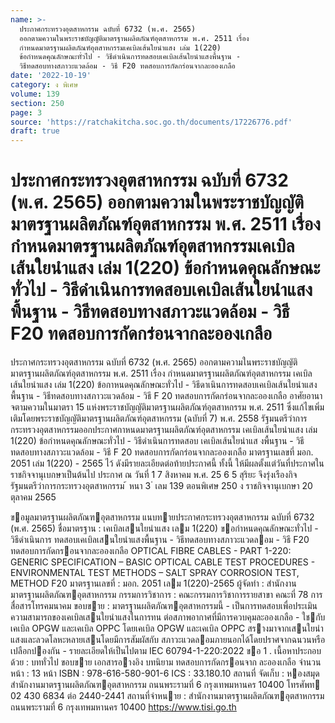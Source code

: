 ```yaml
---
name: >-
  ประกาศกระทรวงอุตสาหกรรม ฉบับที่ 6732 (พ.ศ. 2565)
  ออกตามความในพระราชบัญญัติมาตรฐานผลิตภัณฑ์อุตสาหกรรม พ.ศ. 2511 เรื่อง
  กำหนดมาตรฐานผลิตภัณฑ์อุตสาหกรรมเคเบิลเส้นใยนำแสง เล่ม 1(220)
  ข้อกำหนดคุณลักษณะทั่วไป - วิธีดำเนินการทดสอบเคเบิลเส้นใยนำแสงพื้นฐาน -
  วิธีทดสอบทางสภาวะแวดล้อม - วิธี F20 ทดสอบการกัดกร่อนจากละอองเกลือ
date: '2022-10-19'
category: ง พิเศษ
volume: 139
section: 250
page: 3
source: 'https://ratchakitcha.soc.go.th/documents/17226776.pdf'
draft: true
---
```


# ประกาศกระทรวงอุตสาหกรรม ฉบับที่ 6732 (พ.ศ. 2565) ออกตามความในพระราชบัญญัติมาตรฐานผลิตภัณฑ์อุตสาหกรรม พ.ศ. 2511 เรื่อง กำหนดมาตรฐานผลิตภัณฑ์อุตสาหกรรมเคเบิลเส้นใยนำแสง เล่ม 1(220) ข้อกำหนดคุณลักษณะทั่วไป - วิธีดำเนินการทดสอบเคเบิลเส้นใยนำแสงพื้นฐาน - วิธีทดสอบทางสภาวะแวดล้อม - วิธี F20 ทดสอบการกัดกร่อนจากละอองเกลือ

ประกาศกระทรวงอุตสาหกรรม ฉบับที่ 6732 (พ.ศ. 2565) ออกตามความในพระราชบัญญัติมาตรฐานผลิตภัณฑ์อุตสาหกรรม พ.ศ. 2511 เรื่อง กำหนดมาตรฐานผลิตภัณฑ์อุตสาหกรรม เคเบิลเส้นใยนำแสง เล่ม 1(220) ข้อกาหนดคุณลักษณะทั่วไป - วิธีดาเนินการทดสอบเคเบิลเส้นใยนำแสงพื้นฐาน - วิธีทดสอบทางสภาวะแวดล้อม - วิธี F 20 ทดสอบการกัดกร่อนจากละอองเกลือ อาศัยอานาจตามความในมาตรา 15 แห่งพระราชบัญญัติมาตรฐานผลิตภัณฑ์อุตสาหกรรม พ.ศ. 2511 ซึ่งแก้ไขเพิ่มเติมโดยพระราชบัญญัติมาตรฐานผลิตภัณฑ์อุตสาหกรรม (ฉบับที่ 7) พ.ศ. 2558 รัฐมนตรีว่าการกระทรวงอุตสาหกรรมออกประกาศกาหนดมาตรฐานผลิตภัณฑ์อุตสาหกรรม เคเบิลเส้นใยนำแสง เล่ม 1(220) ข้อกำหนดคุณลักษณะทั่วไป - วิธีดำเนินการทดสอบ เคเบิลเส้นใยนำแส งพื้นฐาน - วิธีทดสอบทางสภาวะแวดล้อม - วิธี F 20 ทดสอบการกัดกร่อนจากละอองเกลือ มาตรฐานเลขที่ มอก. 2051 เล่ม 1(220) - 2565 ไว้ ดังมีรายละเอียดต่อท้ายประกาศนี้ ทั้งนี้ ให้มีผลตั้งแต่วันที่ประกาศในราชกิจจานุเบกษาเป็นต้นไป ประกาศ ณ วันที่ 1 7 สิงหาคม พ.ศ. 25 6 5 สุริยะ จึงรุ่งเรืองกิจ รัฐมนตรีว่าการกระทรวงอุตสาหกรรม ้ หนา 3 ่ เลม 139 ตอนพิเศษ 250 ง ราชกิจจานุเบกษา 20 ตุลาคม 2565

ขอมูลมาตรฐานผลิตภัณฑอุตสาหกรรม แนบทายประกาศกระทรวงอุตสาหกรรม ฉบับที่ 6732 (พ.ศ. 2565) ชื่อมาตรฐาน : เคเบิลเสนใยนําแสง เลม 1(220) ขอกําหนดคุณลักษณะทั่วไป - วิธีดําเนินการ ทดสอบเคเบิลเสนใยนําแสงพื้นฐาน - วิธีทดสอบทางสภาวะแวดลอม - วิธี F20 ทดสอบการกัดกรอนจากละอองเกลือ OPTICAL FIBRE CABLES - PART 1-220: GENERIC SPECIFICATION – BASIC OPTICAL CABLE TEST PROCEDURES - ENVIRONMENTAL TEST METHODS – SALT SPRAY CORROSION TEST, METHOD F20 มาตรฐานเลขที่ : มอก. 2051 เลม 1(220)-2565 ผู้จัดทํา : สํานักงานมาตรฐานผลิตภัณฑอุตสาหกรรม กรรมการวิชาการ : คณะกรรมการวิชาการรายสาขา คณะที่ 78 การสื่อสารโทรคมนาคม ขอบขาย : มาตรฐานผลิตภัณฑอุตสาหกรรมนี้ - เป็นการทดสอบเพื่อประเมินความสามารถของเคเบิลเสนใยนําแสงในการทน ต่อสภาพอากาศที่มีการควบคุมละอองเกลือ - ใชกับเคเบิล OPGW และเคเบิล OPPC โดยเคเบิล OPGW และเคเบิล OPPC สรางมาจากเสนใยนําแสงและลวดโลหะหลายเสนโดยมีการสัมผัสกับ สภาวะแวดลอมภายนอกได้โดยปราศจากฉนวนหรือเปลือกปองกัน - รายละเอียดให้เป็นไปตาม IEC 60794-1-220:2022 ขอ 1 . เนื้อหาประกอบด้วย : บททั่วไป ขอบขาย เอกสารอางอิง บทนิยาม ทดสอบการกัดกรอนจาก ละอองเกลือ จํานวนหน้า : 13 หน้า ISBN : 978-616-580-901-6 ICS : 33.180.10 สถานที่ จัดเก็บ : หองสมุดสํานักงานมาตรฐานผลิตภัณฑอุตสาหกรรม ถนนพระรามที่ 6 กรุงเทพมหานคร 10400 โทรศัพท 02 430 6834 ต่อ 2440-2441 สถานที่จําหนาย : สํานักงานมาตรฐานผลิตภัณฑอุตสาหกรรม ถนนพระรามที่ 6 กรุงเทพมหานคร 10400 https://www.tisi.go.th
